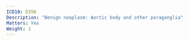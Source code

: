 ```yaml
---
ICD10: D356
Description: "Benign neoplasm: Aortic body and other paraganglia"
Matters: Yes
Weight: 1
---
```


